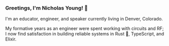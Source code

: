 ### Greetings, I'm Nicholas Young! :wave:

I'm an educator, engineer, and speaker currently living in Denver, Colorado.

My formative years as an engineer were spent working with circuits and RF;
I now find satisfaction in building reliable systems in Rust :crab:, TypeScript, and
Elixir.
